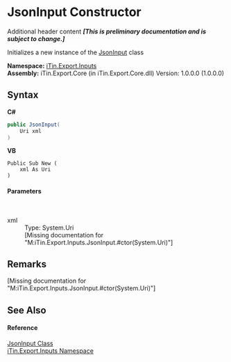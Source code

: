 # JsonInput Constructor 
Additional header content _**\[This is preliminary documentation and is subject to change.\]**_

Initializes a new instance of the <a href="85a5c30d-a38e-48ca-cef4-c67748a93142">JsonInput</a> class

**Namespace:**&nbsp;<a href="c36d3103-5606-5c0e-da92-1e44dc961692">iTin.Export.Inputs</a><br />**Assembly:**&nbsp;iTin.Export.Core (in iTin.Export.Core.dll) Version: 1.0.0.0 (1.0.0.0)

## Syntax

**C#**<br />
``` C#
public JsonInput(
	Uri xml
)
```

**VB**<br />
``` VB
Public Sub New ( 
	xml As Uri
)
```


#### Parameters
&nbsp;<dl><dt>xml</dt><dd>Type: System.Uri<br />\[Missing <param name="xml"/> documentation for "M:iTin.Export.Inputs.JsonInput.#ctor(System.Uri)"\]</dd></dl>

## Remarks
\[Missing <remarks> documentation for "M:iTin.Export.Inputs.JsonInput.#ctor(System.Uri)"\]

## See Also


#### Reference
<a href="85a5c30d-a38e-48ca-cef4-c67748a93142">JsonInput Class</a><br /><a href="c36d3103-5606-5c0e-da92-1e44dc961692">iTin.Export.Inputs Namespace</a><br />